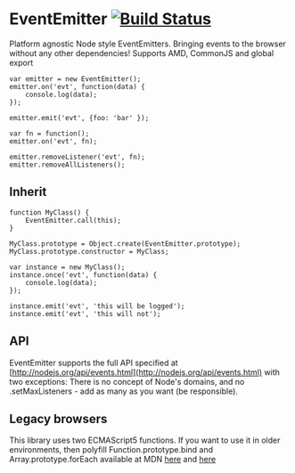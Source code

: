 EventEmitter [![Build Status](https://travis-ci.org/jimgswang/EventEmitter.svg?branch=master)](https://travis-ci.org/jimgswang/EventEmitter)
============
Platform agnostic Node style EventEmitters. Bringing events to the browser without any other dependencies! Supports AMD, CommonJS and global export

    var emitter = new EventEmitter();
    emitter.on('evt', function(data) {
        console.log(data);
    });

    emitter.emit('evt', {foo: 'bar' });

    var fn = function();
    emitter.on('evt', fn);

    emitter.removeListener('evt', fn);
    emitter.removeAllListeners();

Inherit
--------

    function MyClass() {
        EventEmitter.call(this);
    }

    MyClass.prototype = Object.create(EventEmitter.prototype);
    MyClass.prototype.constructor = MyClass;

    var instance = new MyClass();
    instance.once('evt', function(data) {
        console.log(data);
    });

    instance.emit('evt', 'this will be logged');
    instance.emit('evt', 'this will not');

API
-------

EventEmitter supports the full API specified at [http://nodejs.org/api/events.html](http://nodejs.org/api/events.html) with two exceptions: There is no concept of Node's domains, and no .setMaxListeners - add as many as you want (be responsible).

Legacy browsers
-------

This library uses two ECMAScript5 functions. If you want to use it in older environments, then polyfill Function.prototype.bind and Array.prototype.forEach available at MDN [here](https://developer.mozilla.org/en-US/docs/Web/JavaScript/Reference/Global_Objects/Function/bind#Polyfill) and [here](https://developer.mozilla.org/en-US/docs/Web/JavaScript/Reference/Global_Objects/Array/forEach#Polyfill)
